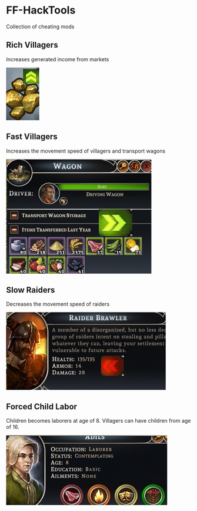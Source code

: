 # FF-HackTools
Collection of cheating mods


## Rich Villagers

Increases generated income from markets 

![pic](/richVillagerspic.jpg)

## Fast Villagers

Increases the movement speed of villagers and transport wagons

![pic2](/fastVillagerspic.jpg)

## Slow Raiders

Decreases the movement speed of raiders

![pic3](/slowraiderspic.jpg)

## Forced Child Labor

Children becomes laborers at age of 8.
Villagers can have children from age of 16.

![pic4](/forcedChildLaborpic.jpg)